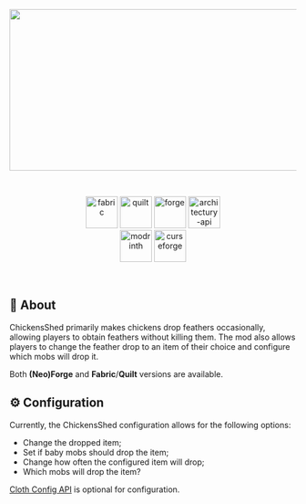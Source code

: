 <p align="center"><img src="https://i.imgur.com/2gkYyPQ.png" width="800" height="283"></p><br>
<p align="center"><img alt="fabric" height="56" src="https://cdn.jsdelivr.net/npm/@intergrav/devins-badges@3/assets/cozy/supported/fabric_vector.svg"> <img alt="quilt" height="56" src="https://cdn.jsdelivr.net/npm/@intergrav/devins-badges@3/assets/cozy/supported/quilt_vector.svg"> <img alt="forge" height="56" src="https://cdn.jsdelivr.net/npm/@intergrav/devins-badges@3/assets/cozy/supported/forge_vector.svg"> <img alt="architectury-api" height="56" src="https://cdn.jsdelivr.net/npm/@intergrav/devins-badges@3/assets/cozy/requires/architectury-api_vector.svg"><br><a href="https://modrinth.com/mod/chickensshed"><img alt="modrinth" height="56" src="https://cdn.jsdelivr.net/npm/@intergrav/devins-badges@3/assets/cozy/available/modrinth_vector.svg"></a> <a href="https://www.curseforge.com/minecraft/mc-mods/chickensshed"><img alt="curseforge" height="56" src="https://cdn.jsdelivr.net/npm/@intergrav/devins-badges@3/assets/cozy/available/curseforge_vector.svg"></p></a><br>

## 📖 About

ChickensShed primarily makes chickens drop feathers occasionally, allowing players to obtain feathers without killing them. The mod also allows players to change the feather drop to an item of their choice and configure which mobs will drop it.

Both **(Neo)Forge** and **Fabric**/**Quilt** versions are available.

## ⚙️ Configuration

Currently, the ChickensShed configuration allows for the following options:
- Change the dropped item;
- Set if baby mobs should drop the item;
- Change how often the configured item will drop;
- Which mobs will drop the item?

[Cloth Config API](https://github.com/shedaniel/cloth-config) is optional for configuration.
